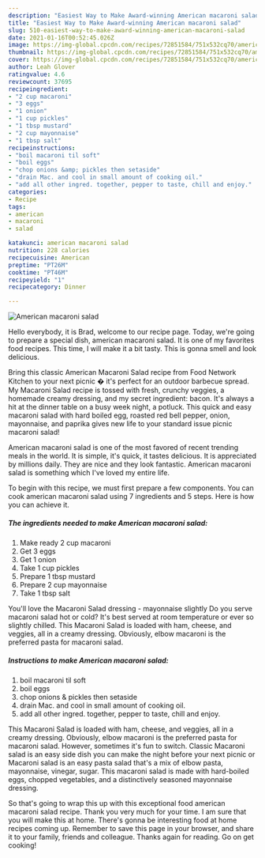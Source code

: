 ```yaml
---
description: "Easiest Way to Make Award-winning American macaroni salad"
title: "Easiest Way to Make Award-winning American macaroni salad"
slug: 510-easiest-way-to-make-award-winning-american-macaroni-salad
date: 2021-01-16T00:52:45.026Z
image: https://img-global.cpcdn.com/recipes/72851584/751x532cq70/american-macaroni-salad-recipe-main-photo.jpg
thumbnail: https://img-global.cpcdn.com/recipes/72851584/751x532cq70/american-macaroni-salad-recipe-main-photo.jpg
cover: https://img-global.cpcdn.com/recipes/72851584/751x532cq70/american-macaroni-salad-recipe-main-photo.jpg
author: Leah Glover
ratingvalue: 4.6
reviewcount: 37695
recipeingredient:
- "2 cup macaroni"
- "3 eggs"
- "1 onion"
- "1 cup pickles"
- "1 tbsp mustard"
- "2 cup mayonnaise"
- "1 tbsp salt"
recipeinstructions:
- "boil macaroni til soft"
- "boil eggs"
- "chop onions &amp; pickles then setaside"
- "drain Mac. and cool in small amount of cooking oil."
- "add all other ingred. together, pepper to taste, chill and enjoy."
categories:
- Recipe
tags:
- american
- macaroni
- salad

katakunci: american macaroni salad 
nutrition: 228 calories
recipecuisine: American
preptime: "PT26M"
cooktime: "PT46M"
recipeyield: "1"
recipecategory: Dinner

---
```



![American macaroni salad](https://img-global.cpcdn.com/recipes/72851584/751x532cq70/american-macaroni-salad-recipe-main-photo.jpg)

Hello everybody, it is Brad, welcome to our recipe page. Today, we're going to prepare a special dish, american macaroni salad. It is one of my favorites food recipes. This time, I will make it a bit tasty. This is gonna smell and look delicious.

Bring this classic American Macaroni Salad recipe from Food Network Kitchen to your next picnic � it&#39;s perfect for an outdoor barbecue spread. My Macaroni Salad recipe is tossed with fresh, crunchy veggies, a homemade creamy dressing, and my secret ingredient: bacon. It&#39;s always a hit at the dinner table on a busy week night, a potluck. This quick and easy macaroni salad with hard boiled egg, roasted red bell pepper, onion, mayonnaise, and paprika gives new life to your standard issue picnic macaroni salad!

American macaroni salad is one of the most favored of recent trending meals in the world. It is simple, it's quick, it tastes delicious. It is appreciated by millions daily. They are nice and they look fantastic. American macaroni salad is something which I've loved my entire life.


To begin with this recipe, we must first prepare a few components. You can cook american macaroni salad using 7 ingredients and 5 steps. Here is how you can achieve it.

<!--inarticleads1-->

##### The ingredients needed to make American macaroni salad:

1. Make ready 2 cup macaroni
1. Get 3 eggs
1. Get 1 onion
1. Take 1 cup pickles
1. Prepare 1 tbsp mustard
1. Prepare 2 cup mayonnaise
1. Take 1 tbsp salt


You&#39;ll love the Macaroni Salad dressing - mayonnaise slightly Do you serve macaroni salad hot or cold? It&#39;s best served at room temperature or ever so slightly chilled. This Macaroni Salad is loaded with ham, cheese, and veggies, all in a creamy dressing. Obviously, elbow macaroni is the preferred pasta for macaroni salad. 

<!--inarticleads2-->

##### Instructions to make American macaroni salad:

1. boil macaroni til soft
1. boil eggs
1. chop onions &amp; pickles then setaside
1. drain Mac. and cool in small amount of cooking oil.
1. add all other ingred. together, pepper to taste, chill and enjoy.


This Macaroni Salad is loaded with ham, cheese, and veggies, all in a creamy dressing. Obviously, elbow macaroni is the preferred pasta for macaroni salad. However, sometimes it&#39;s fun to switch. Classic Macaroni salad is an easy side dish you can make the night before your next picnic or Macaroni salad is an easy pasta salad that&#39;s a mix of elbow pasta, mayonnaise, vinegar, sugar. This macaroni salad is made with hard-boiled eggs, chopped vegetables, and a distinctively seasoned mayonnaise dressing. 

So that's going to wrap this up with this exceptional food american macaroni salad recipe. Thank you very much for your time. I am sure that you will make this at home. There's gonna be interesting food at home recipes coming up. Remember to save this page in your browser, and share it to your family, friends and colleague. Thanks again for reading. Go on get cooking!
